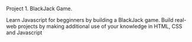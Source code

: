 Project 1.
BlackJack Game.

Learn Javascript for begginners by building a BlackJack game.
Build real-web projects by making additional use of your knowledge in HTML, CSS and Javascript
